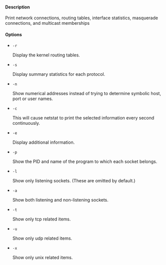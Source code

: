 #### Description

Print network connections, routing tables, interface statistics, masquerade connections, and multicast memberships

#### Options

- `-r`

    Display the kernel routing tables.

- `-s`

    Display summary statistics for each protocol.

- `-n`

    Show numerical addresses instead of trying to determine symbolic host, port or user names.

- `-c`

    This will cause netstat to print the selected information every second continuously.

- `-e`

    Display additional information.

- `-p`

    Show the PID and name of the program to which each socket belongs.

- `-l`

    Show only listening sockets.  (These are omitted by default.)

- `-a`

    Show both listening and non-listening sockets.

- `-t`

    Show only tcp related items.

- `-u`

    Show only udp related items.

- `-x`

    Show only unix related items.

